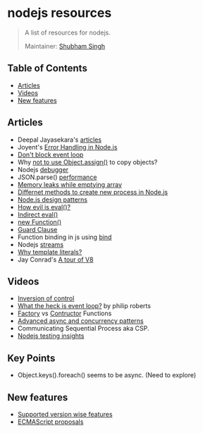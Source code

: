 # nodejs resources
> A list of resources for nodejs.
>
> Maintainer: [Shubham Singh](https://github.com/shbhshs)

## Table of Contents
  - [Articles](##articles)
  - [Videos](##videos)
  - [New features](##new-features)

## Articles
* Deepal Jayasekara's [articles](https://blog.insiderattack.net/event-loop-and-the-big-picture-nodejs-event-loop-part-1-1cb67a182810)
* Joyent's [Error Handling in Node.js](https://www.joyent.com/node-js/production/design/errors)
* [Don't block event loop](https://nodejs.org/en/docs/guides/dont-block-the-event-loop/)
* Why [not to use Object.assign()](https://scotch.io/bar-talk/copying-objects-in-javascript) to copy objects?
* Nodejs [debugger](https://medium.com/@paul_irish/debugging-node-js-nightlies-with-chrome-devtools-7c4a1b95ae27)
* JSON.parse() [performance](https://itnext.io/can-json-parse-be-performance-improvement-ba1069951839)
* [Memory leaks while emptying array](https://www.jstips.co/en/javascript/two-ways-to-empty-an-array/)
* [Differnet methods to create new process in Node.js](https://www.freecodecamp.org/news/node-js-child-processes-everything-you-need-to-know-e69498fe970a/)
* [Node.js design patterns](https://blog.logrocket.com/design-patterns-in-node-js/)
* [How evil is eval()?](https://javascriptweblog.wordpress.com/2010/04/19/how-evil-is-eval/)
* [Indirect eval()](https://eslint.org/docs/rules/no-eval)
* [new Function()](https://javascript.info/new-function)
* [Guard Clause](https://blog.webdevsimplified.com/2020-01/guard-clauses/)
* Function binding in js using [bind](https://javascript.info/bind)
* Nodejs [streams](https://nodesource.com/blog/understanding-streams-in-nodejs/)
* [Why template literals?](https://betterprogramming.pub/javascript-how-backticks-work-de269e0fb8ba)
* Jay Conrad's [A tour of V8](http://jayconrod.com/posts/51/a-tour-of-v8--full-compiler)

## Videos
* [Inversion of control](https://www.youtube.com/watch?v=bAlczbDUXx8)
* [What the heck is event loop?](https://www.youtube.com/watch?v=8aGhZQkoFbQ) by philip roberts
* [Factory](https://www.youtube.com/watch?v=jpegXpQpb3o) vs [Contructor](https://www.youtube.com/watch?v=23AOrSN-wmI) Functions
* [Advanced async and concurrency patterns](https://www.youtube.com/watch?v=Qg1SvpIau6U)
* Communicating Sequential Process aka CSP.
* [Nodejs testing insights](https://www.youtube.com/watch?v=SKNySdVs1DA)

## Key Points
* Object.keys().foreach() seems to be async. (Need to explore)

## New features
* [Supported version wise features](https://node.green/)
* [ECMAScript proposals](https://github.com/tc39/proposals)
